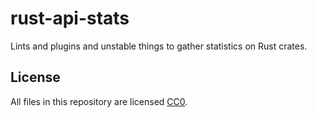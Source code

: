 # rust-api-stats

Lints and plugins and unstable things to gather statistics on Rust crates.

## License

All files in this repository are licensed [CC0](https://creativecommons.org/publicdomain/zero/1.0/).
